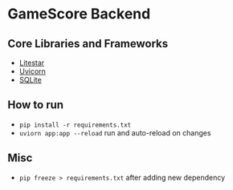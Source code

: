 # GameScore Backend

## Core Libraries and Frameworks

- [Litestar](https://github.com/litestar-org/litestar)
- [Uvicorn](https://www.uvicorn.org/)
- [SQLite](https://www.sqlite.org/index.html)

## How to run

- `pip install -r requirements.txt`
- `uviorn app:app --reload` run and auto-reload on changes

## Misc

- `pip freeze > requirements.txt` after adding new dependency